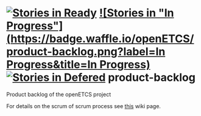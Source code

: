 [![Stories in Ready](https://badge.waffle.io/openETCS/product-backlog.png?label=ready&title=Ready)](https://waffle.io/openETCS/product-backlog)
[![Stories in "In Progress"](https://badge.waffle.io/openETCS/product-backlog.png?label=In Progress&title=In Progress)](https://waffle.io/openETCS/product-backlog)
[![Stories in Defered](https://badge.waffle.io/openETCS/product-backlog.png?label=deferred&title=Deferred)](https://waffle.io/openETCS/product-backlog)
product-backlog
===============

Product backlog of the openETCS project

For details on the scrum of scrum process see [this](https://github.com/openETCS/product-backlog/wiki/Scrum-of-scrum-process) wiki page.
